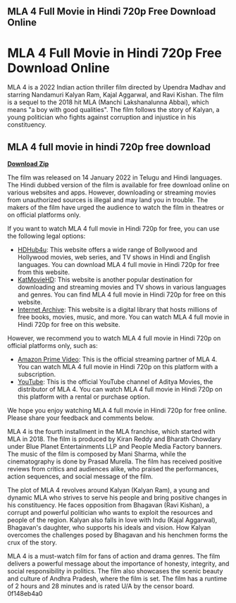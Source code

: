 ## MLA 4 Full Movie in Hindi 720p Free Download Online

  
# MLA 4 Full Movie in Hindi 720p Free Download Online
 
MLA 4 is a 2022 Indian action thriller film directed by Upendra Madhav and starring Nandamuri Kalyan Ram, Kajal Aggarwal, and Ravi Kishan. The film is a sequel to the 2018 hit MLA (Manchi Lakshanalunna Abbai), which means "a boy with good qualities". The film follows the story of Kalyan, a young politician who fights against corruption and injustice in his constituency.
 
## MLA 4 full movie in hindi 720p free download


[**Download Zip**](https://www.google.com/url?q=https%3A%2F%2Ftinurll.com%2F2tLbM6&sa=D&sntz=1&usg=AOvVaw2PodTvbvgTrFhllzigBgNw)

 
The film was released on 14 January 2022 in Telugu and Hindi languages. The Hindi dubbed version of the film is available for free download online on various websites and apps. However, downloading or streaming movies from unauthorized sources is illegal and may land you in trouble. The makers of the film have urged the audience to watch the film in theatres or on official platforms only.
 
If you want to watch MLA 4 full movie in Hindi 720p for free, you can use the following legal options:
 
- [HDHub4u](https://hdhub4u.io/): This website offers a wide range of Bollywood and Hollywood movies, web series, and TV shows in Hindi and English languages. You can download MLA 4 full movie in Hindi 720p for free from this website.
- [KatMovieHD](https://www.katmoviehd.la/): This website is another popular destination for downloading and streaming movies and TV shows in various languages and genres. You can find MLA 4 full movie in Hindi 720p for free on this website.
- [Internet Archive](https://archive.org/details/prmovies.com-mersal-hindi-dubbed): This website is a digital library that hosts millions of free books, movies, music, and more. You can watch MLA 4 full movie in Hindi 720p for free on this website.

However, we recommend you to watch MLA 4 full movie in Hindi 720p on official platforms only, such as:

- [Amazon Prime Video](https://www.amazon.com/MLA-Manchi-Lakshanalunna-Abbai-Kalyan/dp/B07C9J1PYQ): This is the official streaming partner of MLA 4. You can watch MLA 4 full movie in Hindi 720p on this platform with a subscription.
- [YouTube](https://www.youtube.com/watch?v=0lTDq8N7Ks0): This is the official YouTube channel of Aditya Movies, the distributor of MLA 4. You can watch MLA 4 full movie in Hindi 720p on this platform with a rental or purchase option.

We hope you enjoy watching MLA 4 full movie in Hindi 720p for free online. Please share your feedback and comments below.
  
MLA 4 is the fourth installment in the MLA franchise, which started with MLA in 2018. The film is produced by Kiran Reddy and Bharath Chowdary under Blue Planet Entertainments LLP and People Media Factory banners. The music of the film is composed by Mani Sharma, while the cinematography is done by Prasad Murella. The film has received positive reviews from critics and audiences alike, who praised the performances, action sequences, and social message of the film.
 
The plot of MLA 4 revolves around Kalyan (Kalyan Ram), a young and dynamic MLA who strives to serve his people and bring positive changes in his constituency. He faces opposition from Bhagavan (Ravi Kishan), a corrupt and powerful politician who wants to exploit the resources and people of the region. Kalyan also falls in love with Indu (Kajal Aggarwal), Bhagavan's daughter, who supports his ideals and vision. How Kalyan overcomes the challenges posed by Bhagavan and his henchmen forms the crux of the story.
 
MLA 4 is a must-watch film for fans of action and drama genres. The film delivers a powerful message about the importance of honesty, integrity, and social responsibility in politics. The film also showcases the scenic beauty and culture of Andhra Pradesh, where the film is set. The film has a runtime of 2 hours and 28 minutes and is rated U/A by the censor board.
 0f148eb4a0
